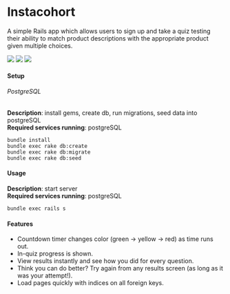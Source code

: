 # Instacohort

A simple Rails app which allows users to sign up and take a quiz testing their ability to match product descriptions with the appropriate product given multiple choices.

![](https://s3.amazonaws.com/uploads.hipchat.com/8718/20466/t7Bx79oTrcqsmQv/Screen%20Shot%202014-07-15%20at%204.28.08%20PM.png)
![](https://s3.amazonaws.com/uploads.hipchat.com/8718/20466/op2LolYTRD3axXD/Screen%20Shot%202014-07-15%20at%204.29.11%20PM.png)
![](https://s3.amazonaws.com/uploads.hipchat.com/8718/20466/DRNr6Ee7MS5Dfdl/Screen%20Shot%202014-07-15%20at%204.28.27%20PM.png)


#### Setup

###### PostgreSQL
**Description**: install gems, create db, run migrations, seed data into postgreSQL  
**Required services running**: postgreSQL

```
bundle install
bundle exec rake db:create
bundle exec rake db:migrate
bundle exec rake db:seed
```

#### Usage
**Description**: start server  
**Required services running**: postgreSQL

```
bundle exec rails s
```

#### Features
* Countdown timer changes color (green -> yellow -> red) as time runs out.
* In-quiz progress is shown.
* View results instantly and see how you did for every question.
* Think you can do better? Try again from any results screen (as long as it was your attempt!).
* Load pages quickly with indices on all foreign keys.